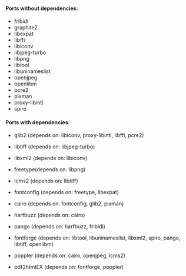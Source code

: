 #### Ports without dependencies:

- fribidi
- graphite2
- libexpat
- libffi
- libiconv
- libjpeg-turbo
- libpng
- libtool
- libuninameslist
- openjpeg
- openlibm
- pcre2
- pixman
- proxy-libintl
- spiro

#### Ports with dependencies:
- glib2 (depends on: libiconv, proxy-libintl, libffi, pcre2)
- libtiff (depends on: libjpeg-turbo)
- libxml2 (depends on: libiconv)
- freetype(depends on: libpng)

- lcms2 (depends on: libtiff)
- fontconfig (depends on: freetype, libexpat)

- cairo (depends on: fontconfig, glib2, pixman)

- harfbuzz (depends on: cairo)

- pango (depends on: harfbuzz, fribidi)

- fontforge (depends on: libtool, libuninameslist, libxml2, spiro, pango, libtiff, openlibm)
- poppler (depends on: cairo, openjpeg, lcms2)

- pdf2htmlEX (depends on: fontforge, poppler)

